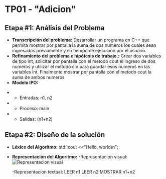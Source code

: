 ﻿# **TP01 - "Adicion"**

## Etapa #1: Análisis del Problema

- **Transcripción del problema:** Desarrollar un programa en C++ que permita mostrar por pantalla la suma de dos numeros los cuales sean ingresados previamente y en tiempo de ejecucion por el usuario.
- **Refinamiento del problema e hipótesis de trabajo.:** Crear dos variables de tipo int, solicitar por pantalla con el metodo cout el ingreso de dos numeros y utilizar el metodo cin para guardar esos numeros en las variables int. Finalmente mostrar por pantalla con el metodo cout la suma de ambos numeros
- **Modelo IPO:** 
* - Entradas: n1, n2
* - Proceso: main
* - Salidas: (n1+n2)

## Etapa #2: Diseño de la solución

- **Léxico del Algoritmo:**  std::cout <<"Hello, world\n";
- **Representación del Algoritmo:** 
	-Representacion visual:
		![Representacion visual](https://i.ibb.co/bRjvLC4/diagramaflujoadicion.png)

	-Representacion textual:
		LEER n1
		LEER n2
		MOSTRAR n1+n2
